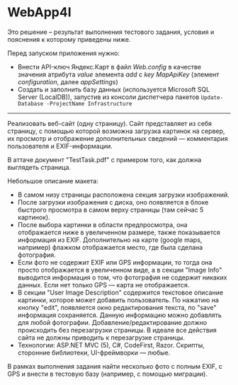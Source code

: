 # WebApp4I

Это решение – результат выполнения тестового задания, условия и пояснения к которому приведены ниже.

Перед запуском приложения нужно:
- Внести API-ключ Яндекс.Карт в файл *Web.config* в качестве значения атрибута *value* элемента *add* с *key* *MapApiKey* (элемент *configuration*, далее *appSettings*)
- Создать и заполнить базу данных (используется Microsoft SQL Server (LocalDB)), запустив из консоли диспетчера пакетов `Update-Database -ProjectName Infrastructure`

---

Реализовать веб-сайт (одну страницу).
Сайт представляет из себя страницу, с помощью которой возможна загрузка картинок на сервер, их просмотр и отображение дополнительных сведений — комментария пользователя и EXIF-информации.

В аттаче документ "TestTask.pdf" с примером того, как должна выглядеть страница.

Небольшое описание макета:
- В самом низу страницы расположена секция загрузки изображений.
- После загрузки изображения с диска, оно появляется в блоке быстрого просмотра в самом верху страницы (там сейчас 5 картинок).
- После выбора картинки в области предпросмотра, она отображается ниже в увеличенном размере, также показывается информация из EXIF. Дополнительно на карте (google maps, например) флажком отображается место, где была сделана фотография.
- Если фото не содержит EXIF или GPS информации, то тогда она просто отображается в увеличенном виде, а в секции "Image Info" выводится информация о том, что фотография не содержит никаких данных. Если нет только GPS — карта не отображается.
- В секции "User Image Description" содержится текстовое описание картинки, которое может добавить пользователь. По нажатию на кнопку "edit", появляется окно редактирования текста, по "save" информация сохраняется. Данную информацию можно добавлять для любой фотографии. Добавление/редактирование должно происходить без перезагрузки страницы. В идеале все действия сайта не должны приводить к перезагрузке страницы.
- Технологии: ASP.NET MVC (5), C#, CodeFirst, Razor. Скрипты, сторонние библиотеки, UI-фреймворки — любые.

В рамках выполнения задания найти несколько фото с полным EXIF, c GPS и внести в тестовую базу (например, с помощью миграции).
